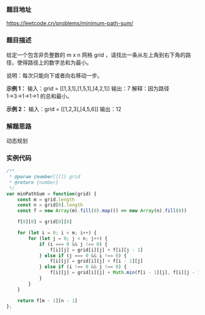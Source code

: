 ### 题目地址

https://leetcode.cn/problems/minimum-path-sum/

### 题目描述
给定一个包含非负整数的 m x n 网格 grid ，请找出一条从左上角到右下角的路径，使得路径上的数字总和为最小。

说明：每次只能向下或者向右移动一步。

**示例 1：**
输入：grid = [[1,3,1],[1,5,1],[4,2,1]]
输出：7
解释：因为路径 1→3→1→1→1 的总和最小。

**示例 2：**
输入：grid = [[1,2,3],[4,5,6]]
输出：12

### 解题思路

动态规划

### 实例代码

``` javascript
/**
 * @param {number[][]} grid
 * @return {number}
 */
var minPathSum = function(grid) {
    const m = grid.length
    const n = grid[0].length
    const f = new Array(m).fill(0).map(() => new Array(n).fill(0))

    f[0][0] = grid[0][0]

    for (let i = 0; i < m; i++) {
        for (let j = 0; j < n; j++) {
            if (i === 0 && j !== 0) {
                f[i][j] = grid[i][j] + f[i][j - 1]
            } else if (j === 0 && i !== 0) {
                f[i][j] = grid[i][j] + f[i - 1][j]
            } else if (i !== 0 && j !== 0) {
                f[i][j] = grid[i][j] + Math.min(f[i - 1][j], f[i][j - 1])
            }
        }
    }

    return f[m - 1][n - 1]
};
```